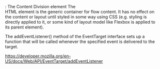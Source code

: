 <div>: The Content Division element
The <div> HTML element is the generic container for flow content. It has no effect on the content or layout until styled in some way using CSS (e.g. styling is directly applied to it, or some kind of layout model like Flexbox is applied to its parent element).

The addEventListener() method of the EventTarget interface sets up a function that will be called whenever the specified event is delivered to the target.

https://developer.mozilla.org/en-US/docs/Web/API/EventTarget/addEventListener